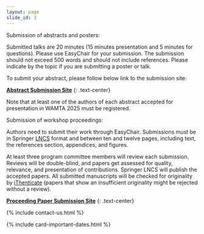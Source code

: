 ```yaml
---
layout: page
slide_id: 3
---
```


<div class="row">

<div class="col-xs-12 col-sm-12 col-md-6 col-lg-6 col-xl-6 text-justify conference-text" markdown="1">

<div class="text-info">Submission of abstracts and posters:</div>

Submitted talks are 20 minutes (15 minutes presentation and 5 minutes for questions). Please use EasyChair for your submission. 
The submission should not exceed 500 words and should not include references. Please indicate by the topic if you are submitting a poster or talk. 


To submit your abstract, please follow below link to the submission site:

[<i class="fa fa-external-link fa-fw" aria-hidden="true"></i> **Abstract Submission Site**](https://easychair.org/conferences/?conf=wamta2025)
{: .text-center}

Note that at least one of the authors of each abstract accepted for
presentation in WAMTA 2025 must be registered.


<div class="text-info">Submission of workshop proceedings:</div>


Authors need to submit their work through EasyChair. Submissions must be in Springer <a href="https://www.springer.com/gp/computer-science/lncs/conference-proceedings-guidelines">LNCS</a> format and between ten and twelve pages, including text, the references section, appendices, and figures.

At least three program committee members will review each submission. Reviews will be double-blind, and papers get assessed for quality, relevance, and presentation of contributions. Springer LNCS will publish the accepted papers. All submitted manuscripts will be checked for originality by <a href="https://www.ithenticate.com/">iThenticate</a> (papers that show an insufficient originality might be rejected without a review).

[<i class="fa fa-external-link fa-fw" aria-hidden="true"></i> **Proceeding Paper  Submission Site**](https://easychair.org/conferences/?conf=wamta2025)
{: .text-center}

{% include contact-us.html %}

</div>

<div class="col-xs-12 col-sm-12 col-md-6 col-lg-6 col-xl-6">

{% include card-important-dates.html %}

</div>

</div>
